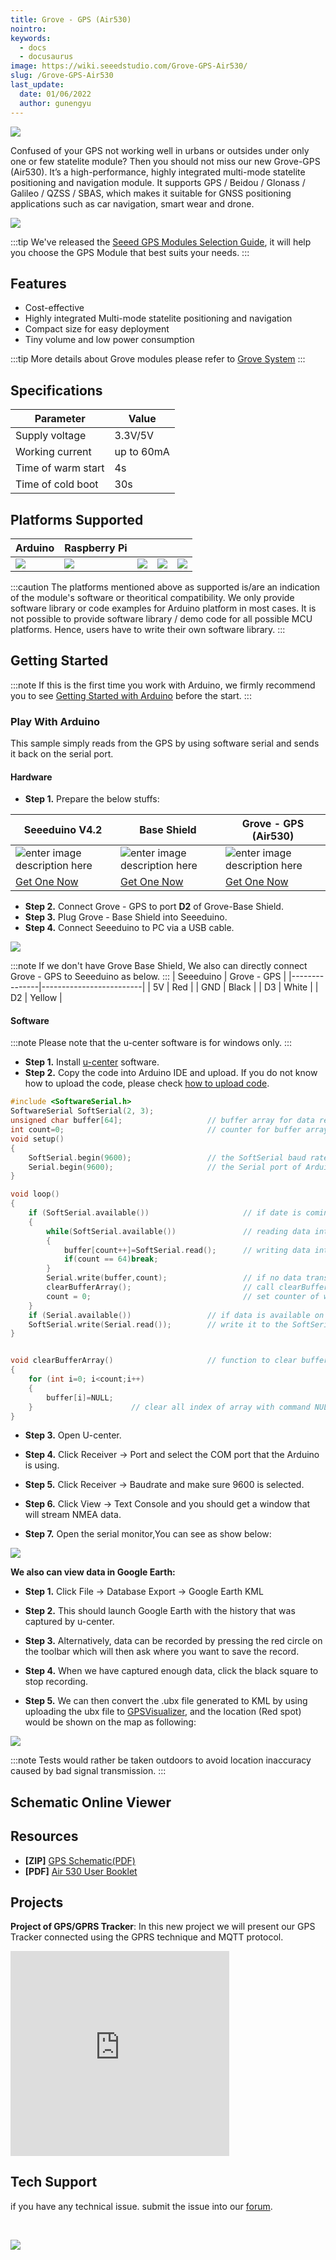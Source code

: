 ```yaml
---
title: Grove - GPS (Air530)
nointro:
keywords:
  - docs
  - docusaurus
image: https://wiki.seeedstudio.com/Grove-GPS-Air530/
slug: /Grove-GPS-Air530
last_update:
  date: 01/06/2022
  author: gunengyu
---
```


![](https://files.seeedstudio.com/wiki/Grove-GPS_Air_530/IMG/03.png)

Confused of your GPS not working well in urbans or outsides under only one or few statelite module? Then you should not miss our new Grove-GPS (Air530). It’s a high-performance, highly integrated multi-mode statelite positioning and navigation module. It supports GPS / Beidou / Glonass / Galileo / QZSS / SBAS, which makes it suitable for GNSS positioning applications such as car navigation, smart wear and drone.

[![](https://files.seeedstudio.com/wiki/common/Get_One_Now_Banner.png)](https://www.seeedstudio.com/Grove-GPS-Air530-p-4584.html)

:::tip
      We've released the [Seeed GPS Modules Selection Guide](https://wiki.seeedstudio.com/GPS-Modules-Selection-Guide/), it will help you choose the GPS Module that best suits your needs.
:::

## Features

- Cost-effective
- Highly integrated Multi-mode statelite positioning and navigation
- Compact size for easy deployment
- Tiny volume and low power consumption

:::tip
    More details about Grove modules please refer to [Grove System](https://wiki.seeedstudio.com/Grove_System/)
:::

## Specifications

| **Parameter**    | **Value**              |
|------------------|------------------------------|
|Supply voltage|3.3V/5V|
|Working current|up to 60mA|
|Time of warm start| 4s|
|Time of cold boot| 30s|

## Platforms Supported

| Arduino                                                                                             | Raspberry Pi                                                                                             |                                                                                                 |                                                                                                          |                                                                                                    |
|-----------------------------------------------------------------------------------------------------|----------------------------------------------------------------------------------------------------------|-------------------------------------------------------------------------------------------------|---------------------------------------------------------------------------------------------------|----------------------------------------------------------------------------------------------------|
| ![](https://files.seeedstudio.com/wiki/wiki_english/docs/images/arduino_logo.jpg) | ![](https://files.seeedstudio.com/wiki/wiki_english/docs/images/raspberry_pi_logo.jpg) | ![](https://files.seeedstudio.com/wiki/wiki_english/docs/images/bbg_logo_n.jpg) | ![](https://files.seeedstudio.com/wiki/wiki_english/docs/images/wio_logo_n.jpg) | ![](https://files.seeedstudio.com/wiki/wiki_english/docs/images/linkit_logo_n.jpg) |

:::caution
    The platforms mentioned above as supported is/are an indication of the module's software or theoritical compatibility. We only provide software library or code examples for Arduino platform in most cases. It is not possible to provide software library / demo code for all possible MCU platforms. Hence, users have to write their own software library.
:::

## Getting Started

:::note
    If this is the first time you work with Arduino, we firmly recommend you to see [Getting Started with Arduino](https://wiki.seeedstudio.com/Getting_Started_with_Arduino/) before the start.
:::

### Play With Arduino

This sample simply reads from the GPS by using software serial and sends it back on the serial port.

#### Hardware

- **Step 1.** Prepare the below stuffs:

| Seeeduino V4.2 | Base Shield|  Grove - GPS (Air530)|
|--------------|-------------|-----------------|
|![enter image description here](https://files.seeedstudio.com/wiki/Grove_Light_Sensor/images/gs_1.jpg)|![enter image description here](https://files.seeedstudio.com/wiki/Grove_Light_Sensor/images/gs_4.jpg)|![enter image description here](https://files.seeedstudio.com/wiki/Grove-GPS_Air_530/IMG/small.png)|
|[Get One Now](https://www.seeedstudio.com/Seeeduino-V4.2-p-2517.html)|[Get One Now](https://www.seeedstudio.com/Base-Shield-V2-p-1378.html)|[Get One Now](https://www.seeedstudio.com/Grove-GPS-Air530-p-4584.html)|

- **Step 2.** Connect Grove - GPS to port **D2** of Grove-Base Shield.
- **Step 3.** Plug Grove - Base Shield into Seeeduino.
- **Step 4.** Connect Seeeduino to PC via a USB cable.

![](https://files.seeedstudio.com/wiki/Grove-GPS_Air_530/IMG/Hardware_conection.jpg)

:::note
 If we don't have Grove Base Shield, We also can directly connect Grove - GPS to Seeeduino as below.
:::
| Seeeduino     | Grove - GPS |
|---------------|-------------------------|
| 5V            | Red                     |
| GND           | Black                   |
| D3            | White                   |
| D2            | Yellow                  |

#### Software

:::note
    Please note that the u-center software is for windows only.
:::

- **Step 1.** Install [u-center](https://www.u-blox.com/en/product/u-center-windows) software.
- **Step 2.** Copy the code into Arduino IDE and upload. If you do not know how to upload the code, please check [how to upload code](https://wiki.seeedstudio.com/Upload_Code/).

```c
#include <SoftwareSerial.h>
SoftwareSerial SoftSerial(2, 3);
unsigned char buffer[64];                   // buffer array for data receive over serial port
int count=0;                                // counter for buffer array
void setup()
{
    SoftSerial.begin(9600);                 // the SoftSerial baud rate
    Serial.begin(9600);                     // the Serial port of Arduino baud rate.
}

void loop()
{
    if (SoftSerial.available())                     // if date is coming from software serial port ==> data is coming from SoftSerial shield
    {
        while(SoftSerial.available())               // reading data into char array
        {
            buffer[count++]=SoftSerial.read();      // writing data into array
            if(count == 64)break;
        }
        Serial.write(buffer,count);                 // if no data transmission ends, write buffer to hardware serial port
        clearBufferArray();                         // call clearBufferArray function to clear the stored data from the array
        count = 0;                                  // set counter of while loop to zero 
    }
    if (Serial.available())                 // if data is available on hardware serial port ==> data is coming from PC or notebook
    SoftSerial.write(Serial.read());        // write it to the SoftSerial shield
}


void clearBufferArray()                     // function to clear buffer array
{
    for (int i=0; i<count;i++)
    {
        buffer[i]=NULL;
    }                      // clear all index of array with command NULL
}
```

- **Step 3.** Open U-center.

- **Step 4.** Click Receiver -> Port and select the COM port that the Arduino is using.

- **Step 5.** Click Receiver -> Baudrate and make sure 9600 is selected.

- **Step 6.** Click View -> Text Console and you should get a window that will stream NMEA data.

- **Step 7.** Open the serial monitor,You can see as show below:

![](https://files.seeedstudio.com/wiki/Grove-GPS/img/GPS_result.jpg)

**We also can view data in Google Earth:**

- **Step 1.** Click File -&gt; Database Export -&gt; Google Earth KML

- **Step 2.** This should launch Google Earth with the history that was captured by u-center.

- **Step 3.** Alternatively, data can be recorded by pressing the red circle on the toolbar which will then ask where you want to save the record.

- **Step 4.** When we have captured enough data, click the black square to stop recording.

- **Step 5.** We can then convert the .ubx file generated to KML by using uploading the ubx file to [GPSVisualizer](http://www.gpsvisualizer.com/), and the location (Red spot) would be shown on the map as following:

![](https://files.seeedstudio.com/wiki/Grove-GPS_Air_530/IMG/outcome.png)

:::note
        Tests would rather be taken outdoors to avoid location inaccuracy caused by bad signal transmission.
:::

## Schematic Online Viewer

<div className="altium-ecad-viewer" data-project-src="https://files.seeedstudio.com/wiki/Grove-GPS_Air_530/Grove-GPS_Air530_v1.0_.zip" style={{borderRadius: '0px 0px 4px 4px', height: 500, borderStyle: 'solid', borderWidth: 1, borderColor: 'rgb(241, 241, 241)', overflow: 'hidden', maxWidth: 1280, maxHeight: 700, boxSizing: 'border-box'}}>
</div>

## Resources

- **[ZIP]** [GPS Schematic(PDF)](https://files.seeedstudio.com/wiki/Grove-GPS_Air_530/Grove-GPS_Air530_v1.0_.zip)
- **[PDF]** [Air 530 User Booklet](https://files.seeedstudio.com/wiki/Grove-GPS_Air_530/Air530_GPS_User_Booklet.V1.7.pdf)

<!-- This Markdown file was created from https://www.seeedstudio.com/wiki/Grove_-_GPS -->

## Projects

**Project of GPS/GPRS Tracker**: In this new project we will present our GPS Tracker connected using the GPRS technique and MQTT protocol.

<iframe frameborder='0' height='327.5' scrolling='no' src='https://www.hackster.io/OHAlgerie/project-of-gps-gprs-tracker-36c425/embed' width='350'></iframe>

## Tech Support

 if you have any technical issue.  submit the issue into our [forum](http://forum.seeedstudio.com/).

<div>
  <br /><p style={{textAlign: 'center'}}><a href="https://www.seeedstudio.com/act-4.html?utm_source=wiki&utm_medium=wikibanner&utm_campaign=newproducts" target="_blank"><img src="https://files.seeedstudio.com/wiki/Wiki_Banner/new_product.jpg" /></a></p>
</div>
